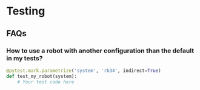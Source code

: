 # Testing

## FAQs

### How to use a robot with another configuration than the default in my tests?

```python
@pytest.mark.parametrize('system', 'rb34', indirect=True)
def test_my_robot(system):
    # Your test code here
```
